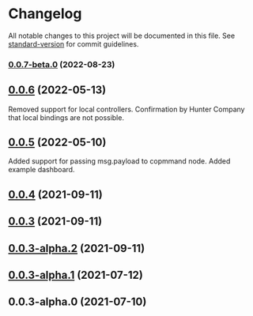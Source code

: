 # Changelog

All notable changes to this project will be documented in this file. See [standard-version](https://github.com/conventional-changelog/standard-version) for commit guidelines.

### [0.0.7-beta.0](https://github.com/Ronb/node-red-contrib-hydrawise/compare/v0.0.6...v0.0.7-beta.0) (2022-08-23)

## [0.0.6](https://github.com/Ronb/node-red-contrib-hydrawise/compare/v0.0.5...v0.0.6) (2022-05-13)

Removed support for local controllers. Confirmation by Hunter Company that local bindings are not possible.

## [0.0.5](https://github.com/Ronb/node-red-contrib-hydrawise/compare/v0.0.4...v0.0.5) (2022-05-10)

Added support for passing msg.payload to copmmand node.
Added example dashboard.

## [0.0.4](https://github.com/Ronb/node-red-contrib-hydrawise/compare/v0.0.3...v0.0.4) (2021-09-11)

## [0.0.3](https://github.com/Ronb/node-red-contrib-hydrawise/compare/v0.0.3-alpha.2...v0.0.3) (2021-09-11)

## [0.0.3-alpha.2](https://github.com/Ronb/node-red-contrib-hydrawise/compare/v0.0.3-alpha.1...v0.0.3-alpha.2) (2021-09-11)

## [0.0.3-alpha.1](https://github.com/Ronb/node-red-contrib-hydrawise/compare/v0.0.3-alpha.0...v0.0.3-alpha.1) (2021-07-12)

## 0.0.3-alpha.0 (2021-07-10)

